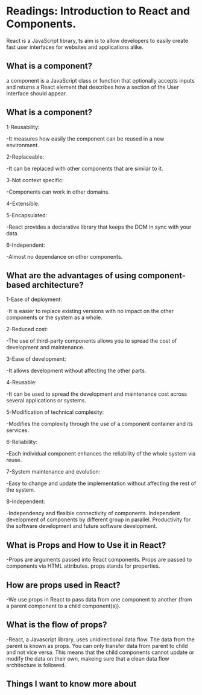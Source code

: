 # **Readings: Introduction to React and Components.**

React is a JavaScript library, ts aim is to allow developers to easily create fast user interfaces for websites and applications alike.

## What is a component?

a component is a JavaScript class or function that optionally accepts inputs and returns a React element that describes how a section of the User Interface should appear.

## What is a component?

1-Reusability:

-It measures how easily the component can be reused in a new environment.

2-Replaceable:

-It can be replaced with other components that are similar to it.

3-Not context specific:

-Components can work in other domains.

4-Extensible.

5-Encapsulated:

-React provides a declarative library that keeps the DOM in sync with your data.

6-Independent:

-Almost no dependance on other components.

## What are the advantages of using component-based architecture?

1-Ease of deployment:

-It is easier to replace existing versions with no impact on the other components or the system as a whole.

2-Reduced cost:

-The use of third-party components allows you to spread the cost of development and maintenance.

3-Ease of development:

-It allows development without affecting the other parts.

4-Reusable:

-It can be used to spread the development and maintenance cost across several applications or systems.

5-Modification of technical complexity:

-Modifies the complexity through the use of a component container and its services.

6-Reliability:

-Each individual component enhances the reliability of the whole system via reuse.

7-System maintenance and evolution:

-Easy to change and update the implementation without affecting the rest of the system.

8-Independent:

-Independency and flexible connectivity of components. Independent development of components by different group in parallel. Productivity for the software development and future software development.

## What is Props and How to Use it in React?

-Props are arguments passed into React components. Props are passed to components via HTML attributes. props stands for properties.

## How are props used in React?

-We use props in React to pass data from one component to another (from a parent component to a child component(s)).

## What is the flow of props?

-React, a Javascript library, uses unidirectional data flow. The data from the parent is known as props. You can only transfer data from parent to child and not vice versa. This means that the child components cannot update or modify the data on their own, makeing sure that a clean data flow architecture is followed.

## Things I want to know more about
